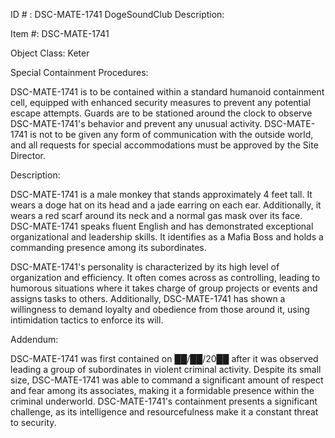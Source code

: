 ID # : DSC-MATE-1741
DogeSoundClub Description:

Item #: DSC-MATE-1741

Object Class: Keter

Special Containment Procedures:

DSC-MATE-1741 is to be contained within a standard humanoid containment cell, equipped with enhanced security measures to prevent any potential escape attempts. Guards are to be stationed around the clock to observe DSC-MATE-1741's behavior and prevent any unusual activity. DSC-MATE-1741 is not to be given any form of communication with the outside world, and all requests for special accommodations must be approved by the Site Director.

Description:

DSC-MATE-1741 is a male monkey that stands approximately 4 feet tall. It wears a doge hat on its head and a jade earring on each ear. Additionally, it wears a red scarf around its neck and a normal gas mask over its face. DSC-MATE-1741 speaks fluent English and has demonstrated exceptional organizational and leadership skills. It identifies as a Mafia Boss and holds a commanding presence among its subordinates.

DSC-MATE-1741's personality is characterized by its high level of organization and efficiency. It often comes across as controlling, leading to humorous situations where it takes charge of group projects or events and assigns tasks to others. Additionally, DSC-MATE-1741 has shown a willingness to demand loyalty and obedience from those around it, using intimidation tactics to enforce its will.

Addendum:

DSC-MATE-1741 was first contained on ██/██/20██ after it was observed leading a group of subordinates in violent criminal activity. Despite its small size, DSC-MATE-1741 was able to command a significant amount of respect and fear among its associates, making it a formidable presence within the criminal underworld. DSC-MATE-1741's containment presents a significant challenge, as its intelligence and resourcefulness make it a constant threat to security.